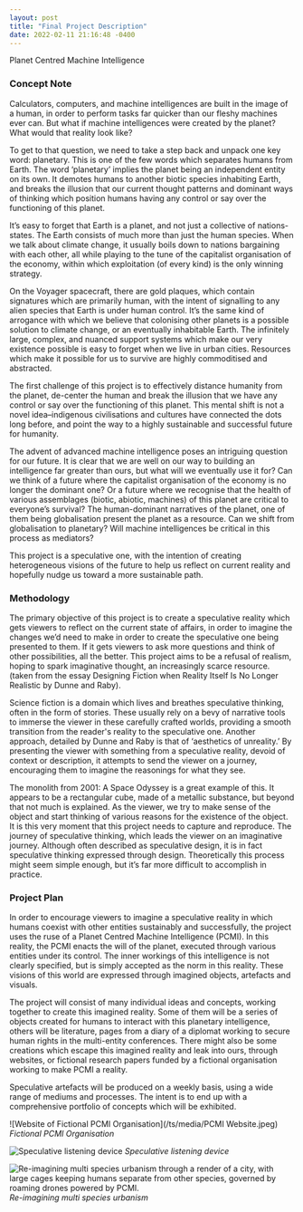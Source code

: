 ```yaml
---
layout: post
title: "Final Project Description"
date: 2022-02-11 21:16:48 -0400
---
```


Planet Centred Machine Intelligence


### Concept Note

Calculators, computers, and machine intelligences are built in the image of a human, in order to perform tasks far quicker than our fleshy machines ever can. But what if machine intelligences were created by the planet? What would that reality look like?

To get to that question, we need to take a step back and unpack one key word: planetary. This is one of the few words which separates humans from Earth. The word ‘planetary’ implies the planet being an independent entity on its own. It demotes humans to another biotic species inhabiting Earth, and breaks the illusion that our current thought patterns and dominant ways of thinking which position humans having any control or say over the functioning of this planet.

It’s easy to forget that Earth is a planet, and not just a collective of nations-states. The Earth consists of much more than just the human species. When we talk about climate change, it usually boils down to nations bargaining with each other, all while playing to the tune of the capitalist organisation of the economy, within which exploitation (of every kind) is the only winning strategy.

On the Voyager spacecraft, there are gold plaques, which contain signatures which are primarily human, with the intent of signalling to any alien species that Earth is under human control. It’s the same kind of arrogance with which we believe that colonising other planets is a possible solution to climate change, or an eventually inhabitable Earth. The infinitely large, complex, and nuanced support systems which make our very existence possible is easy to forget when we live in urban cities. Resources which make it possible for us to survive are highly commoditised and abstracted.

The first challenge of this project is to effectively distance humanity from the planet, de-center the human and break the illusion that we have any control or say over the functioning of this planet. This mental shift is not a novel idea–indigenous civilisations and cultures have connected the dots long before, and point the way to a highly sustainable and successful future for humanity.

The advent of advanced machine intelligence poses an intriguing question for our future. It is clear that we are well on our way to building an intelligence far greater than ours, but what will we eventually use it for? Can we think of a future where the capitalist organisation of the economy is no longer the dominant one? Or a future where we recognise that the health of various assemblages (biotic, abiotic, machines) of this planet are critical to everyone’s survival? The human-dominant narratives of the planet, one of them being globalisation present the planet as a resource. Can we shift from globalisation to planetary? Will machine intelligences be critical in this process as mediators?

This project is a speculative one, with the intention of creating heterogeneous visions of the future to help us reflect on current reality and hopefully nudge us toward a more sustainable path.

### Methodology

The primary objective of this project is to create a speculative reality which gets viewers to reflect on the current state of affairs, in order to imagine the changes we’d need to make in order to create the speculative one being presented to them. If it gets viewers to ask more questions and think of other possibilities, all the better. This project aims to be a refusal of realism, hoping to spark imaginative thought, an increasingly scarce resource. (taken from the essay Designing Fiction when Reality Itself Is No Longer Realistic by Dunne and Raby).

Science fiction is a domain which lives and breathes speculative thinking, often in the form of stories. These usually rely on a bevy of narrative tools to immerse the viewer in these carefully crafted worlds, providing a smooth transition from the reader's reality to the speculative one. Another approach, detailed by Dunne and Raby is that of ‘aesthetics of unreality.’ By presenting the viewer with something from a speculative reality, devoid of context or description, it attempts to send the viewer on a journey, encouraging them to imagine the reasonings for what they see.

The monolith from 2001: A Space Odyssey is a great example of this. It appears to be a rectangular cube, made of a metallic substance, but beyond that not much is explained. As the viewer, we try to make sense of the object and start thinking of various reasons for the existence of the object. It is this very moment that this project needs to capture and reproduce. The journey of speculative thinking, which leads the viewer on an imaginative journey. Although often described as speculative design, it is in fact speculative thinking expressed through design. Theoretically this process might seem simple enough, but it’s far more difficult to accomplish in practice.


### Project Plan

In order to encourage viewers to imagine a speculative reality in which humans coexist with other entities sustainably and successfully, the project uses the ruse of a Planet Centred Machine Intelligence (PCMI). In this reality, the PCMI enacts the will of the planet, executed through various entities under its control. The inner workings of this intelligence is not clearly specified, but is simply accepted as the norm in this reality. These visions of this world are expressed through imagined objects, artefacts and visuals.

The project will consist of many individual ideas and concepts, working together to create this imagined reality. Some of them will be a series of objects created for humans to interact with this planetary intelligence, others will be literature, pages from a diary of a diplomat working to secure human rights in the multi-entity conferences. There might also be some creations which escape this imagined reality and leak into ours, through websites, or fictional research papers funded by a fictional organisation working to make PCMI a reality.

Speculative artefacts will be produced on a weekly basis, using a wide range of mediums and processes. The intent is to end up with a comprehensive portfolio of concepts which will be exhibited.

![Website of Fictional PCMI Organisation](/ts/media/PCMI Website.jpeg)
*Fictional PCMI Organisation*

![Speculative listening device](/ts/media/listening-device-2.jpg)
*Speculative listening device*

![Re-imagining multi species urbanism through a render of a city, with large cages keeping humans separate from other species, governed by roaming drones powered by PCMI.](/ts/media/monaco25.png)
*Re-imagining multi species urbanism*
